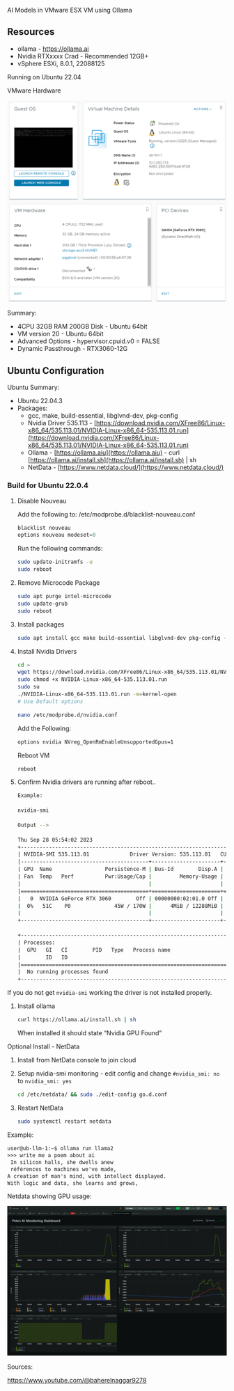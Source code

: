 AI Models in VMware ESX VM using Ollama

## Resources

- ollama - https://ollama.ai
- Nvidia RTXxxxx Crad - Recommended 12GB+
- vSphere ESXi, 8.0.1, 22088125

Running on Ubuntu 22.04

VMware Hardware

![VMware - Host Info](images/1.png)

Summary:

- 4CPU 32GB RAM 200GB Disk - Ubuntu 64bit
- VM version 20 - Ubuntu 64bit
- Advanced Options - hypervisor.cpuid.v0 = FALSE
- Dynamic Passthrough - RTX3060-12G

## Ubuntu Configuration

Ubuntu Summary:

- Ubuntu 22.04.3
- Packages:
  - gcc, make, build-essential, libglvnd-dev, pkg-config
  - Nvidia Driver 535.113 - [https://download.nvidia.com/XFree86/Linux-x86_64/535.113.01/NVIDIA-Linux-x86_64-535.113.01.run](https://download.nvidia.com/XFree86/Linux-x86_64/535.113.01/NVIDIA-Linux-x86_64-535.113.01.run)
  - Ollama - [https://ollama.aiu](https://ollama.aiu) - curl [https://ollama.ai/install.sh](https://ollama.ai/install.sh) | sh
  - NetData - [https://www.netdata.cloud/](https://www.netdata.cloud/)

### Build for Ubuntu 22.0.4

1. Disable Nouveau

   Add the following to: /etc/modprobe.d/blacklist-nouveau.conf

   ```jsx
   blacklist nouveau
   options nouveau modeset=0
   ```

   Run the following commands:

   ```bash
   sudo update-initramfs -u
   sudo reboot
   ```

1. Remove Microcode Package

   ```bash
   sudo apt purge intel-microcode
   sudo update-grub
   sudo reboot
   ```

1. Install packages

   ```bash
   sudo apt install gcc make build-essential libglvnd-dev pkg-config -y
   ```

1. Install Nvidia Drivers

   ```bash
   cd ~
   wget https://download.nvidia.com/XFree86/Linux-x86_64/535.113.01/NVIDIA-Linux-x86_64-535.113.01.run
   sudo chmod +x NVIDIA-Linux-x86_64-535.113.01.run
   sudo su
   ./NVIDIA-Linux-x86_64-535.113.01.run -m=kernel-open
   # Use Default options

   ```

   ```bash
   nano /etc/modprobe.d/nvidia.conf
   ```

   Add the Following:

   ```bash
   options nvidia NVreg_OpenRmEnableUnsupportedGpus=1
   ```

   Reboot VM

   ```bash
   reboot
   ```

1. Confirm Nvidia drivers are running after reboot..

   ```bash
   Example:

   nvidia-smi

   Output -->

   Thu Sep 28 05:54:02 2023
   +---------------------------------------------------------------------------------------+
   | NVIDIA-SMI 535.113.01             Driver Version: 535.113.01   CUDA Version: 12.2     |
   |-----------------------------------------+----------------------+----------------------+
   | GPU  Name                 Persistence-M | Bus-Id        Disp.A | Volatile Uncorr. ECC |
   | Fan  Temp   Perf          Pwr:Usage/Cap |         Memory-Usage | GPU-Util  Compute M. |
   |                                         |                      |               MIG M. |
   |=========================================+======================+======================|
   |   0  NVIDIA GeForce RTX 3060        Off | 00000000:02:01.0 Off |                  N/A |
   |  0%   51C    P0              45W / 170W |      4MiB / 12288MiB |      4%      Default |
   |                                         |                      |                  N/A |
   +-----------------------------------------+----------------------+----------------------+

   +---------------------------------------------------------------------------------------+
   | Processes:                                                                            |
   |  GPU   GI   CI        PID   Type   Process name                            GPU Memory |
   |        ID   ID                                                             Usage      |
   |=======================================================================================|
   |  No running processes found                                                           |
   +---------------------------------------------------------------------------------------+

   ```

If you do not get `nvidia-smi` working the driver is not installed properly.

1. Install ollama

   ```bash
   curl https://ollama.ai/install.sh | sh
   ```

   When installed it should state “Nvidia GPU Found”

Optional Install - NetData

1. Install from NetData console to join cloud
2. Setup nvidia-smi monitoring - edit config and change `#nvidia_smi: no` to `nvidia_smi: yes`

   ```bash
   cd /etc/netdata/ && sudo ./edit-config go.d.conf
   ```

3. Restart NetData

   ```bash
   sudo systemctl restart netdata
   ```

Example:

```
user@ub-llm-1:~$ ollama run llama2
>>> write me a poem about ai
 In silicon halls, she dwells anew
 références to machines we've made,
A creation of man's mind, with intellect displayed.
With logic and data, she learns and grows,
```

Netdata showing GPU usage:

![Netdata Performance][img]

[img]: images/4.png

Sources:

https://www.youtube.com/@baherelnaggar9278
